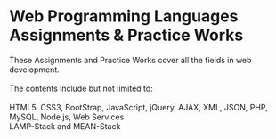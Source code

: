 # Web Programming Languages Assignments & Practice Works

These Assignments and Practice Works cover all the fields in web development. <br /><br />
The contents include but not limited to:<br /><br />
HTML5, CSS3, BootStrap, JavaScript, jQuery, AJAX, XML, JSON, PHP, MySQL, Node.js, Web Services <br />
LAMP-Stack and MEAN-Stack
